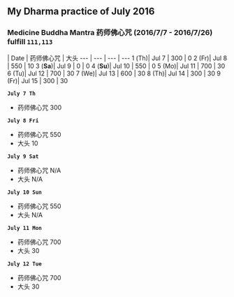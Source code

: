 ## My Dharma practice of July 2016 
### Medicine Buddha Mantra 药师佛心咒 (2016/7/7 - 2016/7/26) fulfill `111,113`


 | Date  | 药师佛心咒  | 大头
--- | ---  | --- | ---
1 (Th)| Jul 7  | 300  | 0
2 (Fr)| Jul 8  | 550  | 10
3 (__Sa__)| Jul 9 | 0  | 0
4 (__Su__)| Jul 10 | 550   | 0
5 (Mo)| Jul 11 |  700  | 30
6 (Tu)| Jul 12 |  700  | 30
7 (We)| Jul 13 |  600  | 30
8 (Th)| Jul 14 |  300  | 30
9 (Fr)| Jul 15 |   300 | 30
    

__`July 7 Th`__
- 药师佛心咒 300

__`July 8 Fri`__
- 药师佛心咒 550
- 大头 10

__`July 9 Sat`__
- 药师佛心咒 N/A
- 大头 N/A

__`July 10 Sun`__
- 药师佛心咒 550
- 大头 N/A

__`July 11 Mon`__
- 药师佛心咒 700
- 大头 30

__`July 12 Tue`__
- 药师佛心咒 700
- 大头 30






